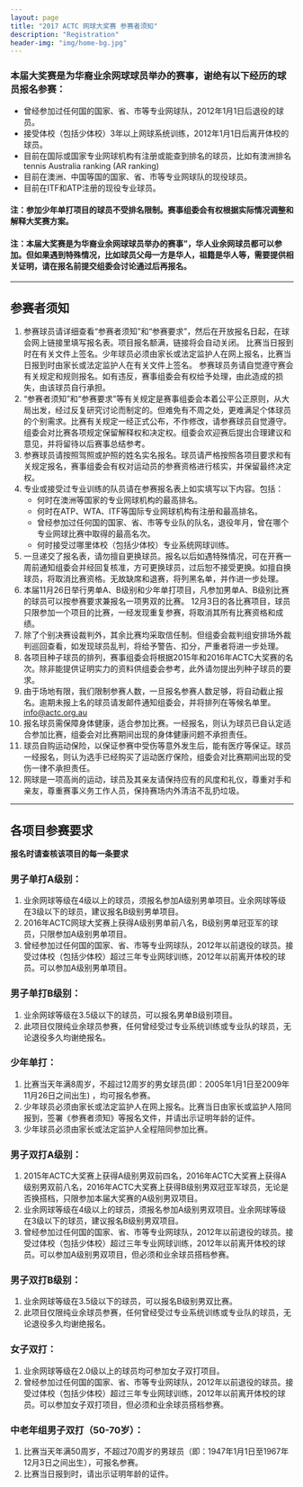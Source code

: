 ```yaml
---
layout: page
title: "2017 ACTC 网球大奖赛 参赛者须知"
description: "Registration"
header-img: "img/home-bg.jpg"
---
```


### 本届大奖赛是为华裔业余网球球员举办的赛事，谢绝有以下经历的球员报名参赛：
* 曾经参加过任何国的国家、省、市等专业网球队，2012年1月1日后退役的球员。
* 接受体校（包括少体校）3年以上网球系统训练，2012年1月1日后离开体校的球员。
* 目前在国际或国家专业网球机构有注册或能查到排名的球员，比如有澳洲排名 tennis Australia ranking (AR ranking)
* 目前在澳洲、中国等国的国家、省、市等专业网球队的现役球员。
* 目前在ITF和ATP注册的现役专业球员。  

#### 注：参加少年单打项目的球员不受排名限制。赛事组委会有权根据实际情况调整和解释大奖赛方案。
#### 注：本届大奖赛是为**华裔**业余网球球员举办的赛事”，华人业余网球员都可以参加。但如果遇到特殊情况，比如球员父母一方是华人，祖籍是华人等，需要提供相关证明，请在报名前提交组委会讨论通过后再报名。
___

## 参赛者须知  

1. 参赛球员请详细查看“参赛者须知”和“参赛要求”，然后在开放报名日起，在球会网上链接里填写报名表。项目报名额满，链接将会自动关闭。
比赛当日报到时在有关文件上签名。少年球员必须由家长或法定监护人在网上报名，比赛当日报到时由家长或法定监护人在有关文件上签名。
参赛球员务请自觉遵守赛会有关规定和规则报名。如有违反，赛事组委会有权给予处理，由此造成的损失，由该球员自行承担。
2. “参赛者须知”和“参赛要求”等有关规定是赛事组委会本着公平公正原则，从大局出发，经过反复研究讨论而制定的。但难免有不周之处，更难满足个体球员的个别需求。比赛有关规定一经正式公布，不作修改，请参赛球员自觉遵守。组委会对比赛各项规定保留解释权和决定权。组委会欢迎赛后提出合理建议和意见，并将留待以后赛事总结参考。
3. 参赛球员请按照驾照或护照的姓名实名报名。球员请严格按照各项目要求和有关规定报名，赛事组委会有权对运动员的参赛资格进行核实，并保留最终决定权。
4. 专业或接受过专业训练的队员请在参赛报名表上如实填写以下内容。包括：
    * 何时在澳洲等国家的专业网球机构的最高排名。
    * 何时在ATP、WTA、ITF等国际专业网球机构有注册和最高排名。
    * 曾经参加过任何国的国家、省、市等专业队的队名，退役年月，曾在哪个专业网球比赛中取得的最高名次。
    * 何时接受过哪里体校（包括少体校）专业系统网球训练。
5. 一旦递交了报名表，请勿擅自更换球员。报名以后如遇特殊情况，可在开赛一周前通知组委会并经回复核准，方可更换球员，过后恕不接受更换。如擅自换球员，将取消比赛资格。无故缺席和退赛，将列黑名单，并作进一步处理。
6. 本届11月26日举行男单A、B级别和少年单打项目，凡参加男单A、B级别比赛的球员可以按参赛要求兼报名一项男双的比赛。 12月3日的各比赛项目，球员只限参加一个项目的比赛，一经发现重复参赛，将取消其所有比赛资格和成绩。
7. 除了个别决赛设裁判外，其余比赛均采取信任制。但组委会裁判组安排场外裁判巡回查看，如发现球员乱判，将给予警告、扣分，严重者将进一步处理。
8. 各项目种子球员的排列，赛事组委会将根据2015年和2016年ACTC大奖赛的名次。除非能提供证明实力的资料供组委会参考，此外请勿提出列种子球员的要求。
9. 由于场地有限，我们限制参赛人数，一旦报名参赛人数足够，将自动截止报名。逾期未报上名的球员请发邮件通知组委会，并将排列在等候名单里。info@actc.org.au
10. 报名球员需保障身体健康，适合参加比赛。一经报名，则认为球员已自认定适合参加比赛，组委会对比赛期间出现的身体健康问题不承担责任。
11. 球员自购运动保险，以保证参赛中受伤等意外发生后，能有医疗等保证。球员一经报名，则认为选手已经购买了运动医疗保险，组委会对比赛期间出现的受伤一律不承担责任。
12. 网球是一项高尚的运动，球员及其亲友请保持应有的风度和礼仪，尊重对手和亲友，尊重赛事义务工作人员，保持赛场内外清洁不乱扔垃圾。

___

## 各项目参赛要求
  **报名时请查核该项目的每一条要求**

### 男子单打A级别：
1. 业余网球等级在4级以上的球员，须报名参加A级别男单项目。业余网球等级在3级以下的球员，建议报名B级别男单项目。
2. 2016年ACTC网球大奖赛上获得A级别男单前八名，B级别男单冠亚军的球员，只限参加A级别男单项目。
3. 曾经参加过任何国的国家、省、市等专业网球队，2012年以前退役的球员。接受过体校（包括少体校）超过三年专业网球训练，2012年以前离开体校的球员。可以参加A级别男单项目。

### 男子单打B级别：
1. 业余网球等级在3.5级以下的球员，可以报名男单B级别项目。
2. 此项目仅限纯业余球员参赛，任何曾经受过专业系统训练或专业队的球员，无论退役多久均谢绝报名。

### 少年单打：
1. 比赛当天年满8周岁，不超过12周岁的男女球员(即：2005年1月1日至2009年11月26日之间出生) ，均可报名参赛。
2. 少年球员必须由家长或法定监护人在网上报名。比赛当日由家长或监护人陪同报到，签署《参赛者须知》等报名文件，并请出示证明年龄的证件。
3. 少年球员必须由家长或法定监护人全程陪同参加比赛。

### 男子双打A级别：
1. 2015年ACTC大奖赛上获得A级别男双前四名，2016年ACTC大奖赛上获得A级别男双前八名，2016年ACTC大奖赛上获得B级别男双冠亚军球员，无论是否换搭档，只限参加本届大奖赛的A级别男双项目。
2. 业余网球等级在4级以上的球员，须报名参加A级别男双项目。业余网球等级在3级以下的球员，建议报名B级别男双项目。
3. 曾经参加过任何国的国家、省、市等专业网球队，2012年以前退役的球员。接受过体校（包括少体校）超过三年专业网球训练，2012年以前离开体校的球员。可以参加A级别男双项目，但必须和业余球员搭档参赛。

### 男子双打B级别：
1. 业余网球等级在3.5级以下的球员，可以报名B级别男双比赛。
2. 此项目仅限纯业余球员参赛，任何曾经受过专业系统训练或专业队的球员，无论退役多久均谢绝报名。

### 女子双打：
1. 业余网球等级在2.0级以上的球员均可参加女子双打项目。
2. 曾经参加过任何国的国家、省、市等专业网球队，2012年以前退役的球员。接受过体校（包括少体校）超过三年专业网球训练，2012年以前离开体校的球员。可以参加女子双打项目，但必须和业余球员搭档参赛。  

### 中老年组男子双打（50-70岁）：
1. 比赛当天年满50周岁，不超过70周岁的男球员（即：1947年1月1日至1967年12月3日之间出生），可报名参赛。
2. 比赛当日报到时，请出示证明年龄的证件。
